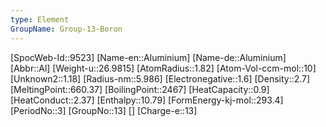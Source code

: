 ```yaml
---
type: Element
GroupName: Group-13-Boron
---
```

[SpocWeb-Id::9523]
[Name-en::Aluminium]
[Name-de::Aluminium]
[Abbr::Al]
[Weight-u::26.9815]
[AtomRadius::1.82]
[Atom-Vol-ccm-mol::10]
[Unknown2::1.18]
[Radius-nm::5.986]
[Electronegative::1.6]
[Density::2.7]
[MeltingPoint::660.37]
[BoilingPoint::2467]
[HeatCapacity::0.9]
[HeatConduct::2.37]
[Enthalpy::10.79]
[FormEnergy-kj-mol::293.4]
[PeriodNo::3]
[GroupNo::13]
[]
[Charge-e::13]

